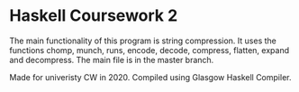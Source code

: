 # Haskell Coursework 2
The main functionality of this program is string compression. It uses the functions chomp, munch, runs, encode, decode, compress, flatten, expand and decompress. The main file is in the master branch.

Made for univeristy CW in 2020. Compiled using Glasgow Haskell Compiler.
